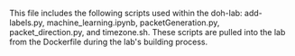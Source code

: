 This file includes the following scripts used within the doh-lab: add-labels.py, machine_learning.ipynb, packetGeneration.py, packet_direction.py, and timezone.sh. These scripts are pulled into the lab from the Dockerfile during the lab's building process.
